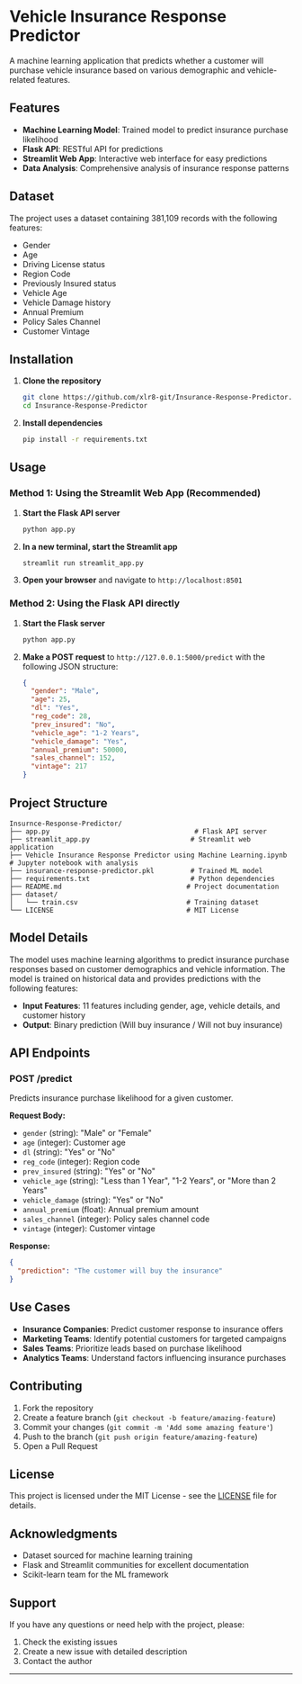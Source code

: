 # Vehicle Insurance Response Predictor

A machine learning application that predicts whether a customer will purchase vehicle insurance based on various demographic and vehicle-related features.

##  Features

- **Machine Learning Model**: Trained model to predict insurance purchase likelihood
- **Flask API**: RESTful API for predictions
- **Streamlit Web App**: Interactive web interface for easy predictions
- **Data Analysis**: Comprehensive analysis of insurance response patterns

## Dataset

The project uses a dataset containing 381,109 records with the following features:
- Gender
- Age
- Driving License status
- Region Code
- Previously Insured status
- Vehicle Age
- Vehicle Damage history
- Annual Premium
- Policy Sales Channel
- Customer Vintage

##  Installation

1. **Clone the repository**
   ```bash
   git clone https://github.com/xlr8-git/Insurance-Response-Predictor.git
   cd Insurance-Response-Predictor
   ```

2. **Install dependencies**
   ```bash
   pip install -r requirements.txt
   ```

##  Usage

### Method 1: Using the Streamlit Web App (Recommended)

1. **Start the Flask API server**
   ```bash
   python app.py
   ```

2. **In a new terminal, start the Streamlit app**
   ```bash
   streamlit run streamlit_app.py
   ```

3. **Open your browser** and navigate to `http://localhost:8501`

### Method 2: Using the Flask API directly

1. **Start the Flask server**
   ```bash
   python app.py
   ```

2. **Make a POST request** to `http://127.0.0.1:5000/predict` with the following JSON structure:
   ```json
   {
     "gender": "Male",
     "age": 25,
     "dl": "Yes",
     "reg_code": 28,
     "prev_insured": "No",
     "vehicle_age": "1-2 Years",
     "vehicle_damage": "Yes",
     "annual_premium": 50000,
     "sales_channel": 152,
     "vintage": 217
   }
   ```

##  Project Structure

```
Insurnce-Response-Predictor/
├── app.py                                    # Flask API server
├── streamlit_app.py                         # Streamlit web application
├── Vehicle Insurance Response Predictor using Machine Learning.ipynb  # Jupyter notebook with analysis
├── insurance-response-predictor.pkl         # Trained ML model
├── requirements.txt                         # Python dependencies
├── README.md                               # Project documentation
├── dataset/
│   └── train.csv                           # Training dataset
└── LICENSE                                 # MIT License
```

## Model Details

The model uses machine learning algorithms to predict insurance purchase responses based on customer demographics and vehicle information. The model is trained on historical data and provides predictions with the following features:

- **Input Features**: 11 features including gender, age, vehicle details, and customer history
- **Output**: Binary prediction (Will buy insurance / Will not buy insurance)

##  API Endpoints

### POST /predict

Predicts insurance purchase likelihood for a given customer.

**Request Body:**
- `gender` (string): "Male" or "Female"
- `age` (integer): Customer age
- `dl` (string): "Yes" or "No"
- `reg_code` (integer): Region code
- `prev_insured` (string): "Yes" or "No"
- `vehicle_age` (string): "Less than 1 Year", "1-2 Years", or "More than 2 Years"
- `vehicle_damage` (string): "Yes" or "No"
- `annual_premium` (float): Annual premium amount
- `sales_channel` (integer): Policy sales channel code
- `vintage` (integer): Customer vintage

**Response:**
```json
{
  "prediction": "The customer will buy the insurance"
}
```

## Use Cases

- **Insurance Companies**: Predict customer response to insurance offers
- **Marketing Teams**: Identify potential customers for targeted campaigns
- **Sales Teams**: Prioritize leads based on purchase likelihood
- **Analytics Teams**: Understand factors influencing insurance purchases

##  Contributing

1. Fork the repository
2. Create a feature branch (`git checkout -b feature/amazing-feature`)
3. Commit your changes (`git commit -m 'Add some amazing feature'`)
4. Push to the branch (`git push origin feature/amazing-feature`)
5. Open a Pull Request

##  License

This project is licensed under the MIT License - see the [LICENSE](LICENSE) file for details.

##  Acknowledgments

- Dataset sourced for machine learning training
- Flask and Streamlit communities for excellent documentation
- Scikit-learn team for the ML framework

##  Support

If you have any questions or need help with the project, please:
1. Check the existing issues
2. Create a new issue with detailed description
3. Contact the author

---

